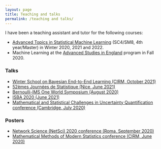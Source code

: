 ```yaml
---
layout: page
title: Teaching and talks
permalink: /teaching and talks/
---
```


I have been a teaching assistant and tutor for the following courses:
 
 - [Advanced Topics in Statistical Machine Learning](https://www.stats.ox.ac.uk/student-resources/msc-in-statistical-science/) (SC4/SM8, 4th year/Master) in Winter 2020, 2021 and 2022.
 - Machine Learning at the [Advanced Studies in England](https://www.studyabroadbath.org/) program in Fall 2020.

### Talks

- [Winter School on Bayesian End-to-End Learning (CIRM, October 2021)](https://bayesatcirm.github.io/)
- [52èmes Journées de Statistique (Nice, June 2021)](https://jds2021.sciencesconf.org/)
- [Bernoulli-IMS One World Symposium (August 2020)](https://www.worldsymposium2020.org/)
- [ISBA 2020 (June 2021)](https://bayesian.org/isba2020-home/)
- [Mathematical and Statistical Challenges in Uncertainty Quantification conference (Cambridge, July 2020)](http://www.statslab.cam.ac.uk/~nickl/Site/ercconf19.html)

### Posters

- [Network Science (NetSci) 2020 conference (Roma, September 2020)](https://netsci2020.netscisociety.net/)
- [Mathematical Methods of Modern Statistics conference (CIRM, June 2020)](https://conferences.cirm-math.fr/2146.html)


